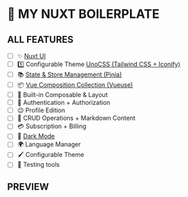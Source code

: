 # 💚 MY NUXT BOILERPLATE

## ALL FEATURES
- [ ] ✨ [Nuxt UI](https://ui.nuxt.com/)
- [ ] 1️⃣ Configurable Theme [UnoCSS (Tailwind CSS + Iconify)](https://unocss.dev/)
- [ ] 📚 [State & Store Management (Pinia)](https://pinia.vuejs.org/)
- [ ] 📦 [Vue Composition Collection (Vueuse)](https://vueuse.org/)
- [ ] 🔦 Built-in Composable & Layout
- [ ] 🔐 Authentication + Authorization
- [ ] 😉 Profile Edition
- [ ] 📝 CRUD Operations + Markdown Content
- [ ] 💳 Subscription + Billing
- [ ] 🌙 [Dark Mode](https://color-mode.nuxtjs.org/)
- [ ] 🌍 Language Manager
- [ ] 🖌️ Configurable Theme
- [ ] 🧪 Testing tools

## PREVIEW